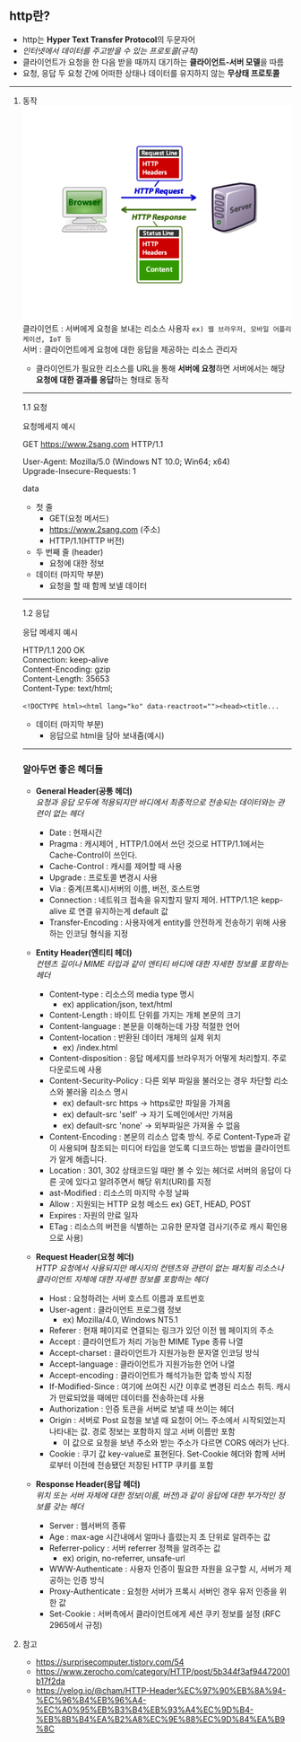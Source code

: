 ## http란?
   - http는 **Hyper Text Transfer Protocol**의 두문자어
   - *인터넷에서 데이터를 주고받을 수 있는 프로토콜(규칙)*
   - 클라이언트가 요청을 한 다음 받을 때까지 대기하는 **클라이언트-서버 모델**을 따름
   - 요청, 응답 두 요청 간에 어떠한 상태나 데이터를 유지하지 않는 **무상태 프로토콜**
   ---
     
1. 동작  
   ![http](/internet/images/http1.png)  
   클라이언트 : 서버에게 요청을 보내는 리소스 사용자  `ex) 웹 브라우저, 모바일 어플리케이션, IoT 등`  
   서버 : 클라이언트에게 요청에 대한 응답을 제공하는 리소스 관리자

   - 클라이언트가 필요한 리소스를 URL을 통해 **서버에 요청**하면 서버에서는 해당 **요청에 대한 결과를 응답**하는 형태로 동작
   - ---

   1.1 요청  
   
   요청메세지 예시  

   GET https://www.2sang.com HTTP/1.1  

   User-Agent: Mozilla/5.0 (Windows NT 10.0; Win64; x64)  
   Upgrade-Insecure-Requests: 1

   data

   - 첫 줄 
     - GET(요청 메서드) 
     - https://www.2sang.com (주소) 
     - HTTP/1.1(HTTP 버전)
   - 두 번째 줄 (header)
     - 요청에 대한 정보
   - 데이터 (마지막 부분)
     - 요청을 할 때 함께 보넬 데이터
   ---

   1.2 응답

   응답 메세지 예시

   HTTP/1.1 200 OK  
   Connection: keep-alive  
   Content-Encoding: gzip  
   Content-Length: 35653  
   Content-Type: text/html;  

   `<!DOCTYPE html><html lang="ko" data-reactroot=""><head><title...`

   - 데이터 (마지막 부분)
     - 응답으로 html을 담아 보내줌(예시)
   
   ---
   ### 알아두면 좋은 헤더들

   - **General Header(공통 헤더)**  
      *요청과 응답 모두에 적용되지만 바디에서 최종적으로 전송되는 데이터와는 관련이 없는 헤더*
      - Date : 현재시간
      - Pragma : 캐시제어 , HTTP/1.0에서 쓰던 것으로 HTTP/1.1에서는 Cache-Control이 쓰인다.
      - Cache-Control : 캐시를 제어할 때 사용
      - Upgrade : 프로토콜 변경시 사용
      - Via : 중계(프록시)서버의 이름, 버전, 호스트명
      - Connection : 네트워크 접속을 유지할지 말지 제어. HTTP/1.1은 kepp-alive 로 연결 유지하는게 default 값
      - Transfer-Encoding : 사용자에게 entity를 안전하게 전송하기 위해 사용하는 인코딩 형식을 지정
   - **Entity Header(엔티티 헤더)**   
      *컨텐츠 길이나 MIME 타입과 같이 엔티티 바디에 대한 자세한 정보를 포함하는 헤더*
      - Content-type : 리소스의 media type 명시 
        - ex) application/json, text/html
      - Content-Length : 바이트 단위를 가지는 개체 본문의 크기
      - Content-language : 본문을 이해하는데 가장 적절한 언어
      - Content-location : 반환된 데이터 개체의 실제 위치 
        - ex) /index.html
      - Content-disposition : 응답 메세지를 브라우저가 어떻게 처리할지. 주로 다운로드에 사용
      - Content-Security-Policy : 다른 외부 파일을 불러오는 경우 차단할 리소스와 불러올 리소스 명시
         - ex) default-src https -> https로만 파일을 가져옴
         - ex) default-src 'self' -> 자기 도메인에서만 가져옴
         - ex) default-src 'none' -> 외부파일은 가져올 수 없음
      - Content-Encoding : 본문의 리소스 압축 방식. 주로 Content-Type과 같이 사용되며 참조되는 미디어 타입을 얻도록 디코드하는 방법을 클라이언트가 알게 해줍니다.
      - Location : 301, 302 상태코드일 때만 볼 수 있는 헤더로 서버의 응답이 다른 곳에 있다고 알려주면서 해당 위치(URI)를 지정
      - ast-Modified : 리소스의 마지막 수정 날짜
      - Allow : 지원되는 HTTP 요청 메소드 ex) GET, HEAD, POST
      - Expires : 자원의 만료 일자
      - ETag : 리소스의 버전을 식별하는 고유한 문자열 검사기(주로 캐시 확인용으로 사용)

   - **Request Header(요청 헤더)**  
      *HTTP 요청에서 사용되지만 메시지의 컨텐츠와 관련이 없는 패치될 리소스나 클라이언트 자체에 대한 자세한 정보를 포함하는 헤더*
      - Host : 요청하려는 서버 호스트 이름과 포트번호
      - User-agent : 클라이언트 프로그램 정보 
        - ex) Mozilla/4.0, Windows NT5.1
      - Referer : 현재 페이지로 연결되는 링크가 있던 이전 웹 페이지의 주소
      - Accept : 클라이언트가 처리 가능한 MIME Type 종류 나열
      - Accept-charset : 클라이언트가 지원가능한 문자열 인코딩 방식
      - Accept-language : 클라이언트가 지원가능한 언어 나열
      - Accept-encoding : 클라이언트가 해석가능한 압축 방식 지정
      - If-Modified-Since : 여기에 쓰여진 시간 이후로 변경된 리소스 취득. 캐시가 만료되었을 때에만 데이터를 전송하는데 사용
      - Authorization : 인증 토큰을 서버로 보낼 때 쓰이는 헤더
      - Origin : 서버로 Post 요청을 보낼 때 요청이 어느 주소에서 시작되었는지 나타내는 값. 경로 정보는 포함하지 않고 서버 이름만 포함
        - 이 값으로 요청을 보낸 주소와 받는 주소가 다르면 CORS 에러가 난다.
      - Cookie : 쿠기 값 key-value로 표현된다. Set-Cookie 헤더와 함께 서버로부터 이전에 전송됐던 저장된 HTTP 쿠키를 포함

   - **Response Header(응답 헤더)**  
      *위치 또는 서버 자체에 대한 정보(이름, 버전)과 같이 응답에 대한 부가적인 정보를 갖는 헤더*
      - Server : 웹서버의 종류
      - Age : max-age 시간내에서 얼마나 흘렀는지 초 단위로 알려주는 값
      - Referrer-policy : 서버 referrer 정책을 알려주는 값 
        - ex) origin, no-referrer, unsafe-url
      - WWW-Authenticate : 사용자 인증이 필요한 자원을 요구할 시, 서버가 제공하는 인증 방식
      - Proxy-Authenticate : 요청한 서버가 프록시 서버인 경우 유저 인증을 위한 값
      - Set-Cookie : 서버측에서 클라이언트에게 세션 쿠키 정보를 설정 (RFC 2965에서 규정)


2. 참고
   - https://surprisecomputer.tistory.com/54
   - https://www.zerocho.com/category/HTTP/post/5b344f3af94472001b17f2da
   - https://velog.io/@cham/HTTP-Header%EC%97%90%EB%8A%94-%EC%96%B4%EB%96%A4-%EC%A0%95%EB%B3%B4%EB%93%A4%EC%9D%B4-%EB%8B%B4%EA%B2%A8%EC%9E%88%EC%9D%84%EA%B9%8C